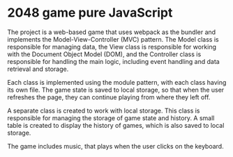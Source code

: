 <h1>2048 game pure JavaScript</h1>

The project is a web-based game that uses webpack as the bundler and implements the Model-View-Controller (MVC) pattern. The Model class is responsible for managing data, the View class is responsible for working with the Document Object Model (DOM), and the Controller class is responsible for handling the main logic, including event handling and data retrieval and storage.

Each class is implemented using the module pattern, with each class having its own file. The game state is saved to local storage, so that when the user refreshes the page, they can continue playing from where they left off.

A separate class is created to work with local storage. This class is responsible for managing the storage of game state and history. A small table is created to display the history of games, which is also saved to local storage.

The game includes music, that plays when the user clicks on the keyboard.

